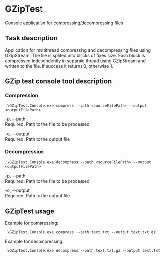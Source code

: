 # GZipTest
Console application for compressing/decompressing files

## Task description
Application for multithread compressing and decompressing files using GZipStream. The file is splited into blocks of fixes size. Each block is compressed independently in separate thread using GZipStream and written to the file. If success it returns 0, otherwise 1.

## GZip test console tool description

### Compression

```console
.\GZipTest.Console.exe compress --path <sourceFilePath> --output <outputFilePath>
```

 -p, --path      
 Required. Path to the file to be processed

 -o, --output    
 Required. Path to the output file
 
 
### Decompression

```console
.\GZipTest.Console.exe decompress --path <sourceFilePath> --output <outputFilePath>
```

 -p, --path      
 Required. Path to the file to be processed

 -o, --output    
 Required. Path to the output file


## GZipTest usage

Example for compressing:
```console
.\GZipTest.Console.exe compress --path text.txt --output text.txt.gz
```

Example for decompressing:
```console
.\GZipTest.Console.exe decompress --path text.txt.gz --output text.txt
```
